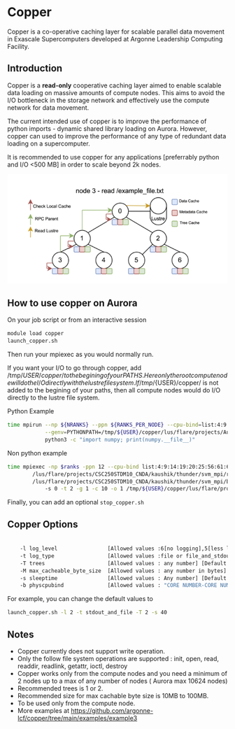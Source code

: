 # Copper 

Copper is a co-operative caching layer for scalable parallel data movement in Exascale Supercomputers developed at Argonne Leadership Computing Facility.

## Introduction

Copper is a **read-only** cooperative caching layer aimed to enable scalable data loading on massive amounts of compute nodes. This aims to avoid the I/O bottleneck in the storage network and effectively use the compute network for data movement.

The current intended use of copper is to improve the performance of python imports - dynamic shared library loading on Aurora. However, copper can used to improve the performance of any type of redundant data loading on a supercomputer.

It is recommended to use copper for any applications [preferrably python and I/O <500 MB] in order to scale beyond 2k nodes. 

![Copper Workflow](copper.gif "Copper Workflow Architecture")



## How to use copper on Aurora 

On your job script or from an interactive session 

```bash
module load copper
launch_copper.sh
```

Then run your mpiexec as you would normally run. 

If you want your I/O to go through copper, add /tmp/${USER}/copper/ to the begining of your PATHS. Here only the root compute node will do the I/O directly with the lustre file system. 
If /tmp/${USER}/copper/ is not added to the begining of your paths, then all compute nodes would do I/O directly to the lustre file system. 

Python Example

```bash
time mpirun --np ${NRANKS} --ppn ${RANKS_PER_NODE} --cpu-bind=list:4:9:14:19:20:25:56:61:66:71:74:79 --genvall \
            --genv=PYTHONPATH=/tmp/${USER}/copper/lus/flare/projects/Aurora_deployment/kaushik/copper/oct24/copper/run/copper_conda_env \
            python3 -c "import numpy; print(numpy.__file__)"

```

Non python example

```bash
time mpiexec -np $ranks -ppn 12 --cpu-bind list:4:9:14:19:20:25:56:61:66:71:74:79 --no-vni -genvall \
        /lus/flare/projects/CSC250STDM10_CNDA/kaushik/thunder/svm_mpi/run/aurora/wrapper.sh \
        /lus/flare/projects/CSC250STDM10_CNDA/kaushik/thunder/svm_mpi/build_ws1024/bin/thundersvm-train \ 
            -s 0 -t 2 -g 1 -c 10 -o 1 /tmp/${USER}/copper/lus/flare/projects/CSC250STDM10_CNDA/kaushik/thunder/svm_mpi/data/sc-40-data/real-sim_M100000_K25000_S0.836  
```

Finally, you can add an optional ```stop_copper.sh```


## Copper Options 

```bash
   
    -l log_level                [Allowed values :6[no logging],5[less logging],4,3,2,1[more logging] ] [Default : 6]
    -t log_type                 [Allowed values :file or file_and_stdout ] [Default : file]
    -T trees                    [Allowed values : any number] [Default : 1] 
    -M max_cacheable_byte_size  [Allowed values : any number in bytes] [Default : 10MB]
    -s sleeptime                [Allowed values : Any number] [Default : 20 seconds] Recommended to use 60 seconds for 4k nodes
    -b physcpubind              [Allowed values : "CORE NUMBER-CORE NUMBER"] [Default : "48-51"]

```

For example, you can change the default values to

```bash
launch_copper.sh -l 2 -t stdout_and_file -T 2 -s 40
```

## Notes

* Copper currently does not support write operation. 
* Only the follow file system operations are supported : init, open, read, readdir, readlink, getattr, ioctl, destroy
* Copper works only from the compute nodes and you need a minimum of 2 nodes up to a max of any number of nodes ( Aurora max 10624 nodes)
* Recommended trees is 1 or 2. 
* Recommended size for max cachable byte size is 10MB to 100MB.
* To be used only from the compute node.
* More examples at https://github.com/argonne-lcf/copper/tree/main/examples/example3 


